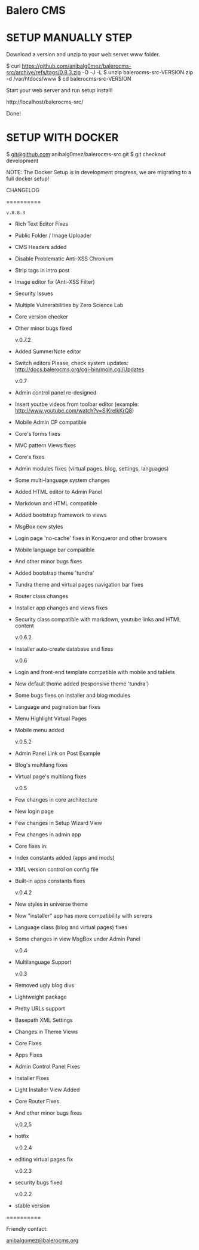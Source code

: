 Balero CMS
==========

SETUP MANUALLY STEP
===================

Download a version and unzip to your web server www folder.

  $ curl https://github.com/anibalg0mez/balerocms-src/archive/refs/tags/0.8.3.zip -O -J -L
  $ unzip balerocms-src-VERSION.zip -d /var/htdocs/www
  $ cd balerocms-src-VERSION

Start your web server and run setup install!

http://localhost/balerocms-src/

Done!

SETUP WITH DOCKER
=================

  $ git@github.com:anibalg0mez/balerocms-src.git
  $ git checkout development

NOTE: The Docker Setup is in development progress, we are migrating to a full docker setup!

CHANGELOG

==========

    v.0.8.3
  * Rich Text Editor Fixes
  * Public Folder / Image Uploader
  * CMS Headers added
  * Disable Problematic Anti-XSS Chronium
  * Strip tags in intro post
  * Image editor fix (Anti-XSS Filter)
  * Security Issues
  * Multiple Vulnerabilities by Zero Science Lab
  * Core version checker
  * Other minor bugs fixed
  
    v.0.7.2
  * Added SummerNote editor
  * Switch editors
    Please, check system updates: http://docs.balerocms.org/cgi-bin/moin.cgi/Updates

    v.0.7
  * Admin control panel re-designed
  * Insert youtbe videos from toolbar editor (example: http://www.youtube.com/watch?v=SlKrelkKrQ8)
  * Mobile Admin CP compatible
  * Core's forms fixes
  * MVC pattern Views fixes
  * Core's fixes
  * Admin modules fixes (virtual pages. blog, settings, languages)
  * Some multi-language system changes
  * Added HTML editor to Admin Panel
  * Markdown and HTML compatible
  * Added bootstrap framework to views
  * MsgBox new styles
  * Login page 'no-cache' fixes in Konqueror and other browsers
  * Mobile language bar compatible
  * And other minor bugs fixes
  * Added bootstrap theme 'tundra'
  * Tundra theme and virtual pages navigation bar fixes
  * Router class changes
  * Installer app changes and views fixes
  * Security class compatible with markdown, youtube links and HTML content

    v.0.6.2
  * Installer auto-create database and fixes
  
    v.0.6
  * Login and front-end template compatible with mobile and tablets
  * New default theme added (responsive theme 'tundra')
  * Some bugs fixes on installer and blog modules
  * Language and pagination bar fixes
  * Menu Highlight Virtual Pages
  * Mobile menu added
  
    v.0.5.2
  * Admin Panel Link on Post Example
  * Blog's multilang fixes
  * Virtual page's multilang fixes

    v.0.5
  * Few changes in core architecture
  * New login page
  * Few changes in Setup Wizard View
  * Few changes in admin app
  * Core fixes in:
  * Index constants added (apps and mods)
  * XML version control on config file
  * Built-in apps constants fixes

    v.0.4.2
  * New styles in universe theme
  * Now "installer" app has more compatibility with servers
  * Language class (blog and virtual pages) fixes
  * Some changes in view MsgBox under Admin Panel

    v.0.4
  * Multilanguage Support
 
    v.0.3
  * Removed ugly blog divs
  * Lightweight package
  * Pretty URLs support
  * Basepath XML Settings
  * Changes in Theme Views
  * Core Fixes
  * Apps Fixes
  * Admin Control Panel Fixes
  * Installer Fixes
  * Light Installer View Added
  * Core Router Fixes
  * And other minor bugs fixes

    v,0,2,5
  * hotfix
 
    v.0.2.4
  * editing virtual pages fix
 
    v.0.2.3
  * security bugs fixed
 
    v.0.2.2
  * stable version

==========

Friendly contact:

anibalgomez@balerocms.org